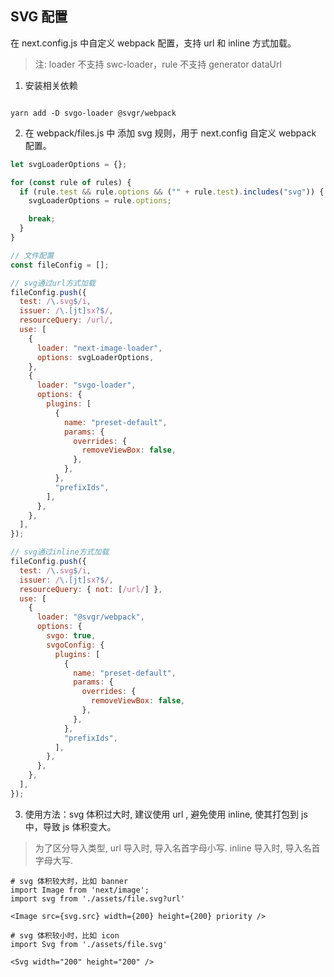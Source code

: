## SVG 配置

在 next.config.js 中自定义 webpack 配置，支持 url 和 inline 方式加载。

> 注: loader 不支持 swc-loader，rule 不支持 generator dataUrl

1. 安装相关依赖

```node

yarn add -D svgo-loader @svgr/webpack

```

2. 在 webpack/files.js 中 添加 svg 规则，用于 next.config 自定义 webpack 配置。

```js
let svgLoaderOptions = {};

for (const rule of rules) {
  if (rule.test && rule.options && ("" + rule.test).includes("svg")) {
    svgLoaderOptions = rule.options;

    break;
  }
}

// 文件配置
const fileConfig = [];

// svg通过url方式加载
fileConfig.push({
  test: /\.svg$/i,
  issuer: /\.[jt]sx?$/,
  resourceQuery: /url/,
  use: [
    {
      loader: "next-image-loader",
      options: svgLoaderOptions,
    },
    {
      loader: "svgo-loader",
      options: {
        plugins: [
          {
            name: "preset-default",
            params: {
              overrides: {
                removeViewBox: false,
              },
            },
          },
          "prefixIds",
        ],
      },
    },
  ],
});

// svg通过inline方式加载
fileConfig.push({
  test: /\.svg$/i,
  issuer: /\.[jt]sx?$/,
  resourceQuery: { not: [/url/] },
  use: [
    {
      loader: "@svgr/webpack",
      options: {
        svgo: true,
        svgoConfig: {
          plugins: [
            {
              name: "preset-default",
              params: {
                overrides: {
                  removeViewBox: false,
                },
              },
            },
            "prefixIds",
          ],
        },
      },
    },
  ],
});
```

3. 使用方法：svg 体积过大时, 建议使用 url , 避免使用 inline, 使其打包到 js 中，导致 js 体积变大。

> 为了区分导入类型, url 导入时, 导入名首字母小写. inline 导入时, 导入名首字母大写.

```
# svg 体积较大时，比如 banner
import Image from 'next/image';
import svg from './assets/file.svg?url'

<Image src={svg.src} width={200} height={200} priority />

# svg 体积较小时，比如 icon
import Svg from './assets/file.svg'

<Svg width="200" height="200" />
```
